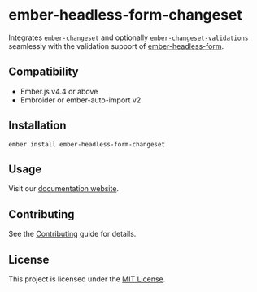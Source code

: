 # ember-headless-form-changeset

Integrates [`ember-changeset`](https://github.com/poteto/ember-changeset) and optionally [`ember-changeset-validations`](https://github.com/poteto/ember-changeset-validations/) seamlessly with the validation support of [ember-headless-form](https://github.com/CrowdStrike/ember-headless-form).

## Compatibility

- Ember.js v4.4 or above
- Embroider or ember-auto-import v2

## Installation

```
ember install ember-headless-form-changeset
```

## Usage

Visit our [documentation website](https://ember-headless-form.pages.dev/).

## Contributing

See the [Contributing](CONTRIBUTING.md) guide for details.

## License

This project is licensed under the [MIT License](LICENSE.md).
